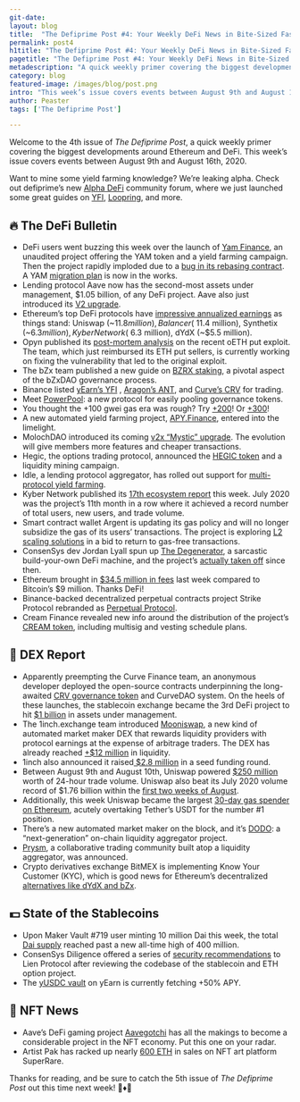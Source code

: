 ```yaml
---
git-date:
layout: blog
title:  "The Defiprime Post #4: Your Weekly DeFi News in Bite-Sized Fashion"
permalink: post4
h1title: "The Defiprime Post #4: Your Weekly DeFi News in Bite-Sized Fashion"
pagetitle: "The Defiprime Post #4: Your Weekly DeFi News in Bite-Sized Fashion"
metadescription: "A quick weekly primer covering the biggest developments around Ethereum and DeFi. This week’s issue covers events between August 9th and August 16th, 2020"
category: blog
featured-image: /images/blog/post.png
intro: "This week’s issue covers events between August 9th and August 16th, 2020"
author: Peaster
tags: ['The Defiprime Post']

---
```

Welcome to the 4th issue of _The Defiprime Post_, a quick weekly primer covering the biggest developments around Ethereum and DeFi. This week’s issue covers events between August 9th and August 16th, 2020.

Want to mine some yield farming knowledge? We’re leaking alpha. Check out defiprime’s new [Alpha DeFi](https://alpha.defiprime.com/c/yield-farming/6) community forum, where we just launched some great guides on [YFI](https://alpha.defiprime.com/t/yield-farming-with-yfi/93), [Loopring](https://alpha.defiprime.com/t/liquidity-mining-on-loopring-exchange/100), and more.


## 🔥 The DeFi Bulletin

*   DeFi users went buzzing this week over the launch of [Yam Finance](https://medium.com/@yamfinance/yam-finance-d0ad577250c7), an unaudited project offering the YAM token and a yield farming campaign. Then the project rapidly imploded due to a [bug in its rebasing contract](https://medium.com/@peckshield/yam-incident-root-cause-analysis-f3fb2213af53). A YAM [migration plan](https://medium.com/@yamfinance/yam-migration-plan-dc72ad49aca6) is now in the works.
*   Lending protocol Aave now has the second-most assets under management, $1.05 billion, of any DeFi project. Aave also just introduced its [V2 upgrade](https://medium.com/aave/aave-v2-the-seamless-finance-d52075d97a70).
*   Ethereum’s top DeFi protocols have [impressive annualized earnings](https://twitter.com/sassal0x/status/1292953501257969664) as things stand: Uniswap (~$11.8 million), Balancer (~$11.4 million), Synthetix (~$6.3 million), Kyber Network (~$6.3  million), dYdX (~$5.5 million).
*   Opyn published its [post-mortem analysis](https://medium.com/opyn/opyn-eth-put-exploit-post-mortem-1a009e3347a8) on the recent oETH put exploit. The team, which just reimbursed its ETH put sellers, is currently working on fixing the vulnerability that led to the original exploit.
*   The bZx team published a new guide on [BZRX staking](https://bzx.network/blog/staking-bzrx), a pivotal aspect of the bZxDAO governance process.
*   Binance listed [yEarn’s YFI](https://www.binance.com/en/support/articles/a2e3970cd7334b659d426e547f7bcea0) , [Aragon’s ANT](https://www.binance.com/en/support/articles/c6b2142d75684540a64575f64fc1a55f), and [Curve’s CRV](https://twitter.com/binance/status/1294099728112603136) for trading.
*   Meet [PowerPool](https://medium.com/@powerpoolcvp/power-pool-a-solution-for-accumulating-governance-power-in-ethereum-based-protocols-92e8c88f655e): a new protocol for easily pooling governance tokens.
*   You thought the +100 gwei gas era was rough? Try [+200](https://twitter.com/defiprime/status/1293551140622053376)! Or [+300](https://twitter.com/BobTheJimbo/status/1293862246750314496)!
*   A new automated yield farming project, [APY.Finance](https://medium.com/apy-finance/introducing-apy-finance-afb263c1e504), entered into the limelight.
*   MolochDAO introduced its coming [v2x “Mystic” upgrade](https://medium.com/lexdaoism/introducing-moloch-dao-v2x-mystic-ethereum-contract-upgrades-c7984801d4db). The evolution will give members more features and cheaper transactions.
*   Hegic, the options trading protocol, announced the [HEGIC token](https://medium.com/hegic/announcing-hegic-token-liquidity-mining-utilization-rewards-and-staking-d1dd6605f2cd) and a liquidity mining campaign.
*   Idle, a lending protocol aggregator, has rolled out support for [multi-protocol yield farming](https://twitter.com/idlefinance/status/1294050710787633152).
*   Kyber Network published its [17th ecosystem report](https://blog.kyber.network/kyber-ecosystem-report-17-32d0d3a2557a) this week. July 2020 was the project’s 11th month in a row where it achieved a record number of total users, new users, and trade volume.
*   Smart contract wallet Argent is updating its gas policy and will no longer subsidize the gas of its users’ transactions. The project is exploring [L2 scaling solutions](https://www.argent.xyz/blog/gas-fair-use-policy-update/) in a bid to return to gas-free transactions.
*   ConsenSys dev Jordan Lyall spun up [The Degenerator](https://twitter.com/JordanLyall/status/1294466755692081152), a sarcastic build-your-own DeFi machine, and the project’s [actually taken off](https://twitter.com/decryptmedia/status/1294681022941011972) since then.
*   Ethereum brought in [$34.5 million in fees](https://twitter.com/lawmaster/status/1294511052382756865) last week compared to Bitcoin’s $9 million. Thanks DeFi!
*   Binance-backed decentralized perpetual contracts project Strike Protocol rebranded as [Perpetual Protocol](https://medium.com/@perpetualprotocol/strike-protocol-is-now-perpetual-protocol-5ceb4123ff4e).
*   Cream Finance revealed new info around the distribution of the project’s [CREAM token](https://medium.com/cream-finance/cream-token-and-protocol-plans-d44bed69710c), including multisig and vesting schedule plans.


## 💱 DEX Report

*   Apparently preempting the Curve Finance team, an anonymous developer deployed the open-source contracts underpinning the long-awaited [CRV governance token](https://decrypt.co/38708/anonymous-defi-user-deploys-curve-crv-token-early) and CurveDAO system. On the heels of these launches, the stablecoin exchange became the 3rd DeFi project to hit [$1 billion](https://www.theblockcrypto.com/linked/75014/curve-becomes-third-defi-protocol-to-hit-1-billion-in-total-value-locked) in assets under management.
*   The 1inch.exchange team introduced [Mooniswap](https://medium.com/@1inch.exchange/1inch-revolutionizes-automated-market-maker-amm-segment-with-mooniswap-e068c20d94c), a new kind of automated market maker DEX that rewards liquidity providers with protocol earnings at the expense of arbitrage traders. The DEX has already reached [+$12 million](https://twitter.com/mooniswap/status/1294003875133956096) in liquidity.
*   1inch also announced it raised[ $2.8 million](https://www.coindesk.com/dex-1inch-2-8m-from-binance-galaxy) in a seed funding round.
*   Between August 9th and August 10th, Uniswap powered [$250 million](https://twitter.com/haydenzadams/status/1292899425489162245) worth of 24-hour trade volume. Uniswap also beat its July 2020 volume record of $1.76 billion within the [first two weeks of August](https://www.coindesk.com/august-uniswap-trading-record-volume-two-weeks-billion).
*   Additionally, this week Uniswap became the largest [30-day gas spender on Ethereum](https://ethgasstation.info/index.php), acutely overtaking Tether’s USDT for the number #1 position.
*   There’s a new automated market maker on the block, and it’s  [DODO](https://medium.com/dodoex/dodo-a-revolution-in-on-chain-liquidity-7bc339b9d391): a “next-generation” on-chain liquidity aggregator project.
*   [Prysm](https://medium.com/@prysm/announcing-prysm-14d76f11681), a collaborative trading community built atop a liquidity aggregator, was announced.
*   Crypto derivatives exchange BitMEX is implementing Know Your Customer (KYC), which is good news for Ethereum’s decentralized [alternatives like dYdX and bZx](https://twitter.com/defiprime/status/1294093324551196672).


## 💵 State of the Stablecoins



*   Upon Maker Vault #719 user minting 10 million Dai this week, the total [Dai supply](https://twitter.com/sassal0x/status/1292701185766383616) reached past a new all-time high of 400 million.
*   ConsenSys Diligence offered a series of [security recommendations](https://twitter.com/ConsenSysAudits/status/1292884759903973379) to Lien Protocol after reviewing the codebase of the stablecoin and ETH option project.
*   The [yUSDC vault](https://twitter.com/iearnfinance/status/1294833081870843907) on yEarn is currently fetching +50% APY.


## 💎 NFT News



*   Aave’s DeFi gaming project [Aavegotchi](https://twitter.com/ljxie/status/1294669874736717824) has all the makings to become a considerable project in the NFT economy. Put this one on your radar.
*   Artist Pak has racked up nearly [600 ETH](https://twitter.com/SuperRare_co/status/1294314398639697921) in sales on NFT art platform SuperRare.


Thanks for reading, and be sure to catch the 5th issue of _The_ _Defiprime Post_ out this time next week! 👋♦️👋
